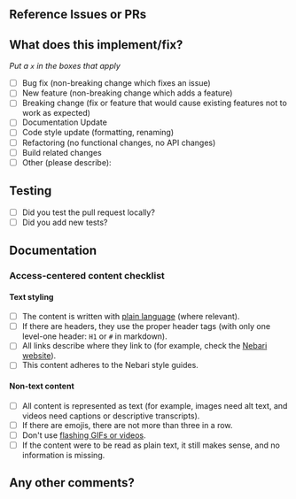 <!--
Thanks for contributing a pull request! Please ensure you have taken a look at
the contribution guidelines: https://nebari.dev/community
-->

## Reference Issues or PRs

<!--
Example: Fixes #1234. See also #3456.
Please use keywords (e.g., Fixes) to create a link to the issues or pull requests
you resolved, so that they will automatically be closed when your pull request
is merged. See https://github.com/blog/1506-closing-issues-via-pull-requests
-->

## What does this implement/fix?

_Put a `x` in the boxes that apply_

- [ ] Bug fix (non-breaking change which fixes an issue)
- [ ] New feature (non-breaking change which adds a feature)
- [ ] Breaking change (fix or feature that would cause existing features not to work as expected)
- [ ] Documentation Update
- [ ] Code style update (formatting, renaming)
- [ ] Refactoring (no functional changes, no API changes)
- [ ] Build related changes
- [ ] Other (please describe):

## Testing

- [ ] Did you test the pull request locally?
- [ ] Did you add new tests?

## Documentation

<!--
  Where is this feature or API documented?

  - If docs exist:
    - Update any references, if relevant. This includes Guides and Nebari Internals docs.
  - If no docs exist:
    - Create a stub for documentation, including bullet points for how to use the feature, code snippets (including from
      happy path tests), etc.
We want to ensure that the content produced for Nebari is accessible; if you are making significant contributions,
please address the access-centred guidelines in your content and complete our checklist. Thanks to @isabela-pf for this checklist :)
-->

### Access-centered content checklist

#### Text styling

- [ ] The content is written with [plain language](https://www.plainlanguage.gov/guidelines/) (where relevant).
- [ ] If there are headers, they use the proper header tags (with only one level-one header: `H1` or `#` in markdown).
- [ ] All links describe where they link to (for example, check the [Nebari website](https://nebari.dev/)).
- [ ] This content adheres to the Nebari style guides.

#### Non-text content

- [ ] All content is represented as text (for example, images need alt text, and videos need captions or descriptive transcripts).
- [ ] If there are emojis, there are not more than three in a row.
- [ ] Don't use [flashing GIFs or videos](https://www.w3.org/TR/UNDERSTANDING-WCAG20/seizure-does-not-violate.html).
- [ ] If the content were to be read as plain text, it still makes sense, and no information is missing.

## Any other comments?

<!--
Please be aware that we are a loose team of volunteers, so patience is necessary;
assistance handling other issues is very welcome.
We value all user contributions. If we are slow to review, either the pull request needs some benchmarking, tinkering,
convincing, etc., or the reviewers are likely busy. In either case,
we ask for your understanding during the
review process.
Thanks for contributing to Nebari 🙏🏼!
-->
